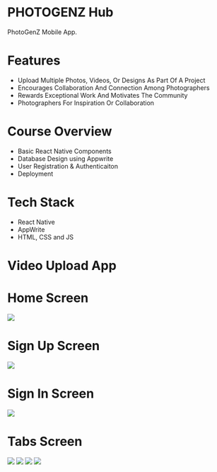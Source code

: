 # PHOTOGENZ Hub
PhotoGenZ Mobile App.

# Features
* Upload Multiple Photos, Videos, Or Designs As Part Of A Project
* Encourages Collaboration And Connection Among Photographers
* Rewards Exceptional Work And Motivates The Community
* Photographers For Inspiration Or Collaboration

# Course Overview
* Basic React Native Components
* Database Design using Appwrite
* User Registration & Authenticaiton
* Deployment

# Tech Stack
* React Native
* AppWrite
* HTML, CSS and JS

# Video Upload App


# Home Screen
<img src="assets/images/screenshot/onboarding.png">  

# Sign Up Screen
<img src="assets/images/screenshot/signinscreen.png">  

# Sign In Screen
<img src="assets/images/screenshot/signupscreen.png">  

# Tabs Screen
<img src="assets/images/screenshot/tabsscreen.png">  
<img src="assets/images/screenshot/favoritescreen.png">  
<img src="assets/images/screenshot/videoscreen.png">  
<img src="assets/images/screenshot/profilescreen.png">  
